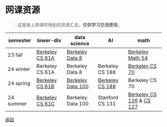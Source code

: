 # 网课资源

>这是我上网课时用到的资源汇总，**仅供学习交流使用**。

| semester  | lower-div                                      | data science                                       | AI                                             | math                                             |
| --------- | ---------------------------------------------- | -------------------------------------------------- | ---------------------------------------------- | ------------------------------------------------ |
| 23 fall   | [Berkeley CS 61A](online_courses/cs61a/cs61a)  | [Berkeley Data 8](/online_courses/data8_intro)     |                                                | [Berkeley Math 54](/online_courses/math54_intro) |
| 24 winter | Berkeley CS 61A                                | Berkeley Data 8                                    | Berkeley CS 188                                | [Berkeley CS 70](/online_courses/cs70_intro)     |  |
| 24 spring | [Berkeley CS 61B](/online_courses/cs61b_intro) | [Berkeley Data 100](/online_courses/data100_intro) | [Berkeley CS 188](/online_courses/cs188_intro) | Berkeley CS 70                                   |
|24 summer|[Berkeley CS 61C](/online_courses/cs61c_intro)|Berkeley Data 100|Stanford CS 131|[Berkeley CS 126](/online_courses/cs126_intro) & [CS 127](/online_courses/cs127_intro)

[返回](/public)